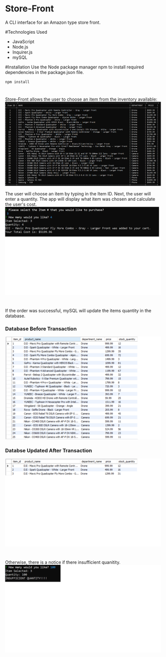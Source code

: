 # Store-Front
A CLI interface for an Amazon type store front. 

#Technologies Used
<ul>
    <li>JavaScript</li>
    <li>Node.js</li>
    <li>Inquirer.js</li>
    <li>mySQL</li>
</ul>

#Installation
Use the Node package manager npm to install required dependencies in the package.json file.
```bash
npm install
```

#
Store-Front allows the user to choose an item from the inventory available:
<img src="images/inventory.png">

The user will choose an item by typing in the Item ID. Next, the user will enter a quantity. The app will display what item was chosen and calculate the user's cost. 
<img src="images/order.png">

#
If the order was successful, mySQL will update the items quantity in the database. 

### Database Before Transaction
<img src="images/before.png">

### Databse Updated After Transaction
<img src="images/after.png">

#
Otherwise, there is a notice if there insufficient quanitity.
<img src="images/insufficient.png">